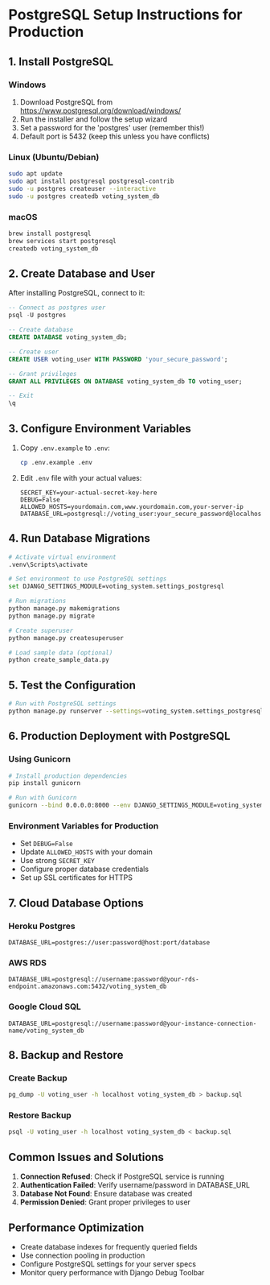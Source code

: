 # PostgreSQL Setup Instructions for Production
<!-- cspell:ignore psql postgresql gunicorn amazonaws subdomains createuser createdb yourdomain venv makemigrations createsuperuser runserver wsgi -->

## 1. Install PostgreSQL

### Windows

1. Download PostgreSQL from <https://www.postgresql.org/download/windows/>
2. Run the installer and follow the setup wizard
3. Set a password for the 'postgres' user (remember this!)
4. Default port is 5432 (keep this unless you have conflicts)

### Linux (Ubuntu/Debian)

```bash
sudo apt update
sudo apt install postgresql postgresql-contrib
sudo -u postgres createuser --interactive
sudo -u postgres createdb voting_system_db
```

### macOS

```bash
brew install postgresql
brew services start postgresql
createdb voting_system_db
```

## 2. Create Database and User

After installing PostgreSQL, connect to it:

```sql
-- Connect as postgres user
psql -U postgres

-- Create database
CREATE DATABASE voting_system_db;

-- Create user
CREATE USER voting_user WITH PASSWORD 'your_secure_password';

-- Grant privileges
GRANT ALL PRIVILEGES ON DATABASE voting_system_db TO voting_user;

-- Exit
\q
```

## 3. Configure Environment Variables

1. Copy `.env.example` to `.env`:

   ```bash
   cp .env.example .env
   ```

2. Edit `.env` file with your actual values:

   ```env
   SECRET_KEY=your-actual-secret-key-here
   DEBUG=False
   ALLOWED_HOSTS=yourdomain.com,www.yourdomain.com,your-server-ip
   DATABASE_URL=postgresql://voting_user:your_secure_password@localhost:5432/voting_system_db
   ```

## 4. Run Database Migrations

```bash
# Activate virtual environment
.venv\Scripts\activate

# Set environment to use PostgreSQL settings
set DJANGO_SETTINGS_MODULE=voting_system.settings_postgresql

# Run migrations
python manage.py makemigrations
python manage.py migrate

# Create superuser
python manage.py createsuperuser

# Load sample data (optional)
python create_sample_data.py
```

## 5. Test the Configuration

```bash
# Run with PostgreSQL settings
python manage.py runserver --settings=voting_system.settings_postgresql
```

## 6. Production Deployment with PostgreSQL

### Using Gunicorn

```bash
# Install production dependencies
pip install gunicorn

# Run with Gunicorn
gunicorn --bind 0.0.0.0:8000 --env DJANGO_SETTINGS_MODULE=voting_system.settings_postgresql voting_system.wsgi:application
```

### Environment Variables for Production

- Set `DEBUG=False`
- Update `ALLOWED_HOSTS` with your domain
- Use strong `SECRET_KEY`
- Configure proper database credentials
- Set up SSL certificates for HTTPS

## 7. Cloud Database Options

### Heroku Postgres

```env
DATABASE_URL=postgres://user:password@host:port/database
```

### AWS RDS

```env
DATABASE_URL=postgresql://username:password@your-rds-endpoint.amazonaws.com:5432/voting_system_db
```

### Google Cloud SQL

```env
DATABASE_URL=postgresql://username:password@your-instance-connection-name/voting_system_db
```

## 8. Backup and Restore

### Create Backup

```bash
pg_dump -U voting_user -h localhost voting_system_db > backup.sql
```

### Restore Backup

```bash
psql -U voting_user -h localhost voting_system_db < backup.sql
```

## Common Issues and Solutions

1. **Connection Refused**: Check if PostgreSQL service is running
2. **Authentication Failed**: Verify username/password in DATABASE_URL
3. **Database Not Found**: Ensure database was created
4. **Permission Denied**: Grant proper privileges to user

## Performance Optimization

- Create database indexes for frequently queried fields
- Use connection pooling in production
- Configure PostgreSQL settings for your server specs
- Monitor query performance with Django Debug Toolbar
